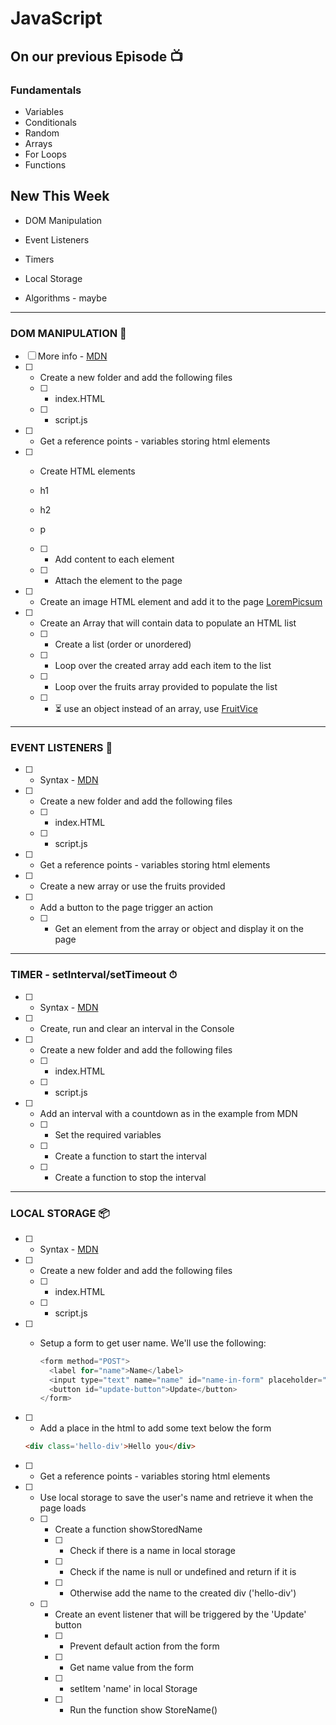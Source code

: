 # JavaScript

## On our previous Episode 📺

### Fundamentals

- Variables
- Conditionals
- Random
- Arrays
- For Loops
- Functions

## New This Week

- DOM Manipulation

- Event Listeners

- Timers

- Local Storage

- Algorithms - maybe

---

### DOM MANIPULATION 🎨

- [ ] More info - [MDN](https://developer.mozilla.org/en-US/docs/Learn/JavaScript/Client-side_web_APIs/Manipulating_documents)
- [ ] - Create a new folder and add the following files
  - [ ] - index.HTML
  - [ ] - script.js
- [ ] - Get a reference points - variables storing html elements
- [ ] - Create HTML elements

  - h1
  - h2
  - p
  - [ ] - Add content to each element
  - [ ] - Attach the element to the page
- [ ] - Create an image HTML element and add it to the page [LoremPicsum](https://picsum.photos/200)
- [ ] - Create an Array that will contain data to populate an HTML list
  - [ ] - Create a list (order or unordered)
  - [ ] - Loop over the created array add each item to the list
  - [ ] - Loop over the fruits array provided to populate the list
  - [ ] - ⏳ use an object instead of an array, use [FruitVice](https://www.fruityvice.com/#1)

---

### EVENT LISTENERS 🦻

- [ ] - Syntax - [MDN](https://developer.mozilla.org/en-US/docs/Web/API/EventListener)
- [ ] - Create a new folder and add the following files
  - [ ] - index.HTML
  - [ ] - script.js
- [ ] - Get a reference points - variables storing html elements
- [ ] - Create a new array or use the fruits provided
- [ ] - Add a button to the page trigger an action
  - [ ] - Get an element from the array or object and display it on the page

---

### TIMER - setInterval/setTimeout ⏱

- [ ] - Syntax - [MDN](https://developer.mozilla.org/en-US/docs/Web/API/WindowOrWorkerGlobalScope/setInterval)
- [ ] - Create, run and clear an interval in the Console
- [ ] - Create a new folder and add the following files
  - [ ] - index.HTML
  - [ ] - script.js
- [ ] - Add an interval with a countdown as in the example from MDN
  - [ ] - Set the required variables
  - [ ] - Create a function to start the interval
  - [ ] - Create a function to stop the interval

---

### LOCAL STORAGE 📦

- [ ] - Syntax - [MDN](https://developer.mozilla.org/en-US/docs/Web/API/Window/localStorage)
- [ ] - Create a new folder and add the following files
  - [ ] - index.HTML
  - [ ] - script.js
- [ ] - Setup a form to get user name.  We'll use the following:

    ```js
    <form method="POST">
      <label for="name">Name</label>
      <input type="text" name="name" id="name-in-form" placeholder="enter name" />
      <button id="update-button">Update</button>
    </form>
    ```

- [ ] - Add a place in the html to add some text below the form

  ```html
  <div class='hello-div'>Hello you</div>
  ```

- [ ] - Get a reference points - variables storing html elements
- [ ] - Use local storage to save the user's name and retrieve it when the page loads
  - [ ] - Create a function showStoredName
    - [ ] - Check if there is a name in local storage
    - [ ] - Check if the name is null or undefined and return if it is
    - [ ] - Otherwise add the name to the created div ('hello-div')
  - [ ] - Create an event listener that will be triggered by the 'Update' button
    - [ ] - Prevent default action from the form
    - [ ] - Get name value from the form
    - [ ] - setItem 'name' in local Storage
    - [ ] - Run the function show StoreName()
